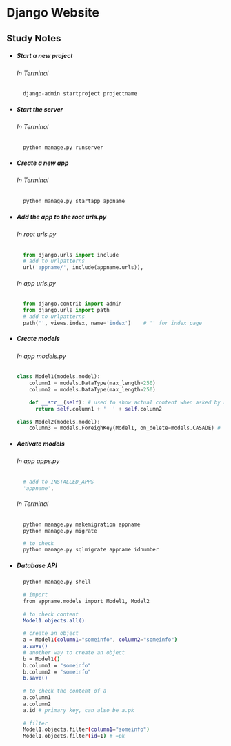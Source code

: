 # Django Website

## Study Notes

  * ##### Start a new project
    ###### In Terminal
    ```bash
      django-admin startproject projectname
    ```
  * ##### Start the server
    ###### In Terminal
    ```bash
      python manage.py runserver
    ```
  * ##### Create a new app
    ###### In Terminal
    ```bash
      python manage.py startapp appname
    ```
  * ##### Add the app to the root urls.py
    ###### In root urls.py
    ```python
      from django.urls import include
      # add to urlpatterns
      url('appname/', include(appname.urls)),
    ```
    ###### In app urls.py
    ```python
      from django.contrib import admin
      from django.urls import path
      # add to urlpatterns
      path('', views.index, name='index')    # '' for index page
    ```   
  * ##### Create models
    ###### In app models.py
    ```python
    class Model1(models.model):
        column1 = models.DataType(max_length=250)
        column2 = models.DataType(max_length=250)
        
        def __str__(self): # used to show actual content when asked by Model1.objects.all() in shell
          return self.column1 + '  ' + self.column2
        
    class Model2(models.model):
        column3 = models.ForeighKey(Model1, on_delete=models.CASADE) # CASADE used for composition relationship
    ```
  * ##### Activate models
    ###### In app apps.py
    ```python
      # add to INSTALLED_APPS
      'appname',
    ```
    ###### In Terminal
    ```bash
      python manage.py makemigration appname
      python manage.py migrate
    ```
    ```bash
      # to check
      python manage.py sqlmigrate appname idnumber
    ```
  * ##### Database API
    ```bash
      python manage.py shell
      
      # import
      from appname.models import Model1, Model2
      
      # to check content
      Model1.objects.all()
      
      # create an object
      a = Model1(column1="someinfo", column2="someinfo")
      a.save()
      # another way to create an object
      b = Model1()
      b.column1 = "someinfo"
      b.column2 = "someinfo"
      b.save()
      
      # to check the content of a
      a.column1
      a.column2
      a.id # primary key, can also be a.pk
      
      # filter
      Model1.objects.filter(column1="someinfo")
      Model1.objects.filter(id=1) # =pk
    ```  
